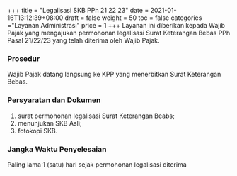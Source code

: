 +++
title = "Legalisasi SKB PPh 21 22 23"
date = 2021-01-16T13:12:39+08:00
draft = false
weight = 50
toc = false
categories ="Layanan Administrasi"
price = 1
+++
Layanan ini diberikan kepada Wajib Pajak yang mengajukan permohonan legalisasi Surat Keterangan Bebas PPh Pasal 21/22/23 yang telah diterima oleh Wajib Pajak.

### Prosedur
Wajib Pajak datang langsung ke KPP yang menerbitkan Surat Keterangan Bebas.

### Persyaratan dan Dokumen
1. surat permohonan legalisasi Surat Keterangan Beabs;
2. menunjukan SKB Asli;
3. fotokopi SKB.

### Jangka Waktu Penyelesaian
Paling lama 1 (satu) hari sejak permohonan legalisasi diterima